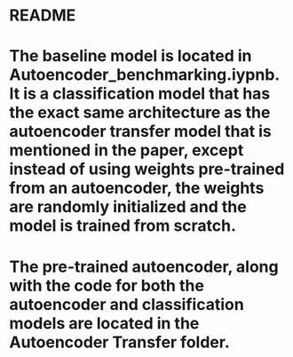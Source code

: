 # README
# The baseline model is located in Autoencoder_benchmarking.iypnb. It is a classification model that has the exact same architecture as the autoencoder transfer model that is mentioned in the paper, except instead of using weights pre-trained from an autoencoder, the weights are randomly initialized and the model is trained from scratch.
# The pre-trained autoencoder, along with the code for both the autoencoder and classification models are located in the Autoencoder Transfer folder.
